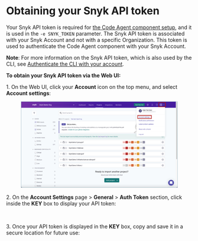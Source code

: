 # Obtaining your Snyk API token

Your Snyk API token is required for [the Code Agent component setup](https://docs.snyk.io/features/snyk-broker/snyk-broker-code-agent/setting-up-the-code-agent-broker-client-deployment/step-4-setting-up-the-code-agent/step-4.2-running-the-code-agent-container), and it is used in the `-e SNYK_TOKEN` parameter. The Snyk API token is associated with your Snyk Account and not with a specific Organization. This token is used to authenticate the Code Agent component with your Snyk Account.

**Note**: For more information on the Snyk API token, which is also used by the CLI, see [Authenticate the CLI with your account](https://docs.snyk.io/snyk-cli/authenticate-the-cli-with-your-account).    &#x20;

&#x20;

**To obtain your Snyk API token via the Web UI:**

1\.  On the Web UI, click your **Account** icon on the top menu, and select **Account settings**:

<figure><img src="../../../../../.gitbook/assets/Snyk Broker - API Token - Account settings icon.png" alt=""><figcaption></figcaption></figure>

2\.  On the **Account Settings** page > **General** > **Auth Token** section, click inside the **KEY** box to display your API token:

<figure><img src="../../../../../.gitbook/assets/Snyk Broker - API Token - Account settings - API Token box.png" alt=""><figcaption></figcaption></figure>

3\.  Once your API token is displayed in the **KEY** box, copy and save it in a secure location for future use:

<figure><img src="../../../../../.gitbook/assets/Snyk Broker - API Token - Account settings - API Token displayed.png" alt=""><figcaption></figcaption></figure>

&#x20;
